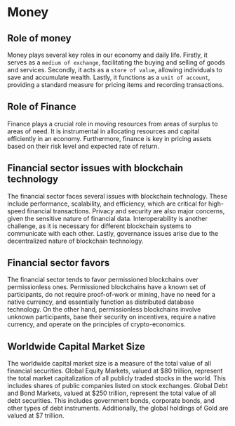 # Money 
## Role of money
Money plays several key roles in our economy and daily life. Firstly, it serves as a `medium of exchange`, facilitating the buying and selling of goods and services. Secondly, it acts as a `store of value`, allowing individuals to save and accumulate wealth. Lastly, it functions as a `unit of account`, providing a standard measure for pricing items and recording transactions.
## Role of Finance
Finance plays a crucial role in moving resources from areas of surplus to areas of need. It is instrumental in allocating resources and capital efficiently in an economy. Furthermore, finance is key in pricing assets based on their risk level and expected rate of return.
## Financial sector issues with blockchain technology 
The financial sector faces several issues with blockchain technology. These include performance, scalability, and efficiency, which are critical for high-speed financial transactions. Privacy and security are also major concerns, given the sensitive nature of financial data. Interoperability is another challenge, as it is necessary for different blockchain systems to communicate with each other. Lastly, governance issues arise due to the decentralized nature of blockchain technology.
## Financial sector favors
The financial sector tends to favor permissioned blockchains over permissionless ones. Permissioned blockchains have a known set of participants, do not require proof-of-work or mining, have no need for a native currency, and essentially function as distributed database technology. On the other hand, permissionless blockchains involve unknown participants, base their security on incentives, require a native currency, and operate on the principles of crypto-economics.
## Worldwide Capital Market Size
The worldwide capital market size is a measure of the total value of all financial securities. Global Equity Markets, valued at $80 trillion, represent the total market capitalization of all publicly traded stocks in the world. This includes shares of public companies listed on stock exchanges. Global Debt and Bond Markets, valued at $250 trillion, represent the total value of all debt securities. This includes government bonds, corporate bonds, and other types of debt instruments. Additionally, the global holdings of Gold are valued at $7 trillion.